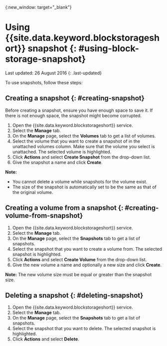 {:new_window: target="_blank"} 


# Using {{site.data.keyword.blockstorageshort}} snapshot {: #using-block-storage-snapshot} 
Last updated: 26 August 2016
{: .last-updated}

To use snapshots, follow these steps:

## Creating a snapshot {: #creating-snapshot} 

Before creating a snapshot, ensure you have enough space to save it. If there is not enough space, the snapshot might become corrupted.

1.	Open the {{site.data.keyword.blockstorageshort}} service.
2.	Select the **Manage** tab.
3.	On the **Manage** page, select the **Volumes** tab to get a list of volumes.
4.	Select the volume that you want to create a snapshot of in the unattached volumes column. Make sure that the volume you select is   unattached. The selected volume is highlighted. 
5.	Click **Actions** and select **Create Snapshot** from the drop-down list.
6.	Give the snapshot a name and click **Create**.

**Note:** 

* You cannot delete a volume while snapshots for the volume exist. 
* The size of the snapshot is automatically set to be the same as that of the original volume.

## Creating a volume from a snapshot {: #creating-volume-from-snapshot}

1.	Open the {{site.data.keyword.blockstorageshort}} service.
2.	Select the **Manage** tab.
3.	On the **Manage** page, select the **Snapshots** tab to get a list of snapshots.
4.	Select the snapshot that you want to create a volume from. The selected snapshot is highlighted.
5.	Click **Actions** and select **Create Volume** from the drop-down list.
6.	Give the new volume a name and optionally a new size and click **Create**. 

**Note:** The new volume size must be equal or greater than the snapshot size. 

## Deleting a snapshot {: #deleting-snapshot}

1.	Open the {{site.data.keyword.blockstorageshort}} service.
2.	Select the **Manage** tab.
3.	On the **Manage** page, select the **Snapshots** tab to get a list of snapshots.
4.	Select the snapshot that you want to delete. The selected snapshot is highlighted.
5.	Click **Actions** and select **Delete**. 



